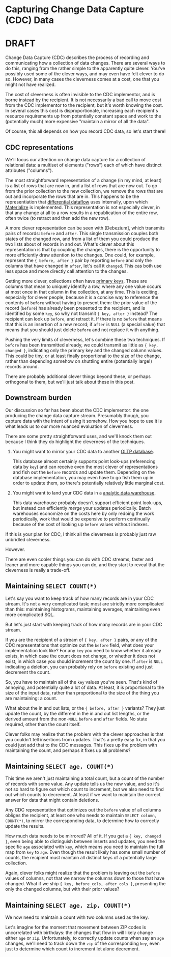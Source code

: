 # Capturing Change Data Capture (CDC) Data

# DRAFT

Change Data Capture (CDC) describes the process of recording and communicating how a collection of data changes.
There are several ways to do this, ranging from the rather simple to the apparently quite clever.
You've possibly used some of the clever ways, and may even have felt clever to do so.
However, in many cases the cleverness comes at a cost, one that you might not have realized.

The cost of cleverness is often invisible to the CDC implementor, and is borne instead by the recipient.
It is not necessarily a bad call to move cost from the CDC implementor to the recipient, but it's worth knowing the cost.
In several cases this cost is disproportionate, increasing each recipient's resource requirements up from potentially constant space and work to the (potentially much) more expensive "maintain a mirror of all the data".

Of course, this all depends on how you record CDC data, so let's start there!

## CDC representations

We'll focus our attention on change data capture for a collection of relational data: a multiset of elements ("rows") each of which have distinct attributes ("columns").

The most straightforward representation of a change (in my mind, at least) is a list of rows that are now in, and a list of rows that are now out.
To go from the prior collection to the new collection, we remove the rows that are out and incorporate the rows that are in.
This happens to be the representiation that [differential dataflow](https://github.com/TimelyDataflow/differential-dataflow) uses internally, upon which [Materialize](https://github.com/MaterializeInc/materialize/) is implemented.
This representation is not especially clever, in that any change at all to a row results in a republication of the entire row, often twice (to retract and then add the new row).

A more clever representation can be seen with [Debezium], which transmits pairs of records: `before` and `after`.
This single transmission couples both states of the changed row, and from a list of them you could produce the two lists about of records in and out.
What's clever about this representation is that by coupling the changes, there is the opportunity to more efficiently draw attention to the changes.
One could, for example, represent the `{ before, after }` pair by reporting `before` and only the columns that have changed in `after`, let's call it `changed`.
This cas both use less space and more directly call attention to the changes.

Getting more clever, collections often have [primary keys](https://en.wikipedia.org/wiki/Primary_key).
These are columns that mean to uniquely identify a row, where any one value occurs at most once in that column in the collection, at any time.
This is exciting, especially for clever people, because it is a concise way to reference the contents of `before` without having to present them:
the prior value of the record (`before`) has already been presented to the recipient, and is identified by some `key`, so why not transmit `{ key, after }` instead?
The recipient can look up `before`, and retract it.
If there is no `before` that means that this is an insertion of a new record; if `after` is `NULL` (a special value) that means that you should just delete `before` and not replace it with anything.

Pushing the very limits of cleverness, let's combine these two techniques.
If `before` has been transmitted already, we could transmit as little as `{ key, changed }`, indicating only the primary key and the changed column values.
This could be tiny, or at least finally proportional to the size of the change, rather than depending somehow on shuttling entire (potentially large!) records around.

There are probably additional clever things beyond these, or perhaps orthogonal to them, but we'll just talk about these in this post.

## Downstream burden

Our discussion so far has been about the CDC implementor: the one producing the change data capture stream.
Presumably though, you capture data with the intent of using it somehow.
How you hope to use it is what leads us to our more nuanced evaluation of cleverness.

There are some pretty straightforward uses, and we'll knock them out because I think they do highlight the cleverness of the techniques.
1.  You might want to mirror your CDC data to another [OLTP database](https://en.wikipedia.org/wiki/Online_transaction_processing). 

    This database almost certainly supports point look-ups (referencing data by `key`) and can receive even the most clever of representations and fish out the `before` records and update them.
    Depending on the database implementation, you may even have to go fish them up in order to update them, so there's potentially relatively little marginal cost.
    
2.  You might want to land your CDC data in a [analytic data warehouse](https://en.wikipedia.org/wiki/Data_warehouse).

    This data warehouse probably doesn't support efficient point look-ups, but instead can efficiently *merge* your updates periodically.
    Batch warehouses economize on the costs here by only redoing the work periodically, work that would be expensive to perform continually because of the cost of looking up `before` values without indexes.

If this is your plan for CDC, I think all the cleverness is probably just raw unbridled cleverness.

However.

There are even cooler things you can do with CDC streams, faster and leaner and more capable things you can do, and they start to reveal that the cleverness is really a trade-off.

## Maintaining `SELECT COUNT(*)`

Let's say you want to keep track of how many records are in your CDC stream.
It's not a very complicated task; most are strictly more complicated than this: maintaining histograms, maintaining averages, maintaining even more complicated SQL.

But let's just start with keeping track of how many records are in your CDC stream.

If you are the recipient of a stream of `{ key, after }` pairs, or any of the CDC representations that optimize out the `before` field, what does your implementation look like?
For any `key` you need to know whether it already exists, in which case the count does not change, or whether it does not exist, in which case you should increment the count by one. If `after` is `NULL` indicating a deletion, you can probably rely on `before` existing and just decrement the count.

So, you have to maintain all of the `key` values you've seen. 
That's kind of annoying, and potentially quite a lot of data. 
At least, it is proportional to the size of the input data, rather than proportional to the size of the thing you are maintaining: a count.

What about the in and out lists, or the `{ before, after }` variants? 
They just update the count, by the different in the in and out list lengths, or the derived amount from the non-`NULL` `before` and `after` fields.
No state required, other than the count itself.

Clever folks may realize that the problem with the clever approaches is that you couldn't tell insertions from updates.
That's a pretty easy fix, in that you could just add that to the CDC messages.
This fixes up the problem with maintaining the count, and perhaps it fixes up all problems?

## Maintaining `SELECT age, COUNT(*)`

This time we aren't just maintaining a total count, but a count of the number of records with some value.
Any update tells us the new value, and so it's not so hard to figure out which count to increment, but we also need to find out which counts to decrement.
At least if we want to maintain the correct answer for data that might contain deletions.

Any CDC representation that optimizes out the `before` value of all columns obliges the recipient, at least one who needs to maintain `SELECT column, COUNT(*)`, to mirror the corresponding data, to determine how to correctly update the results. 

How much data needs to be mirrored? 
All of it.
If you get a `{ key, changed }`, even being able to distinguish between inserts and updates, you need the specific `age` associated with `key`, which means you need to maintain the full map from `key` to `age`. Even though the result likely has some small number of counts, the recipient must maintain all distinct keys of a potentially large collection.

Again, clever folks might realize that the problem is leaving out the `before` values of columns, not that we narrow the columns down to those that have changed. What if we ship `{ key, before_cols, after_cols }`, presenting the only the changed columns, but with their prior values?

## Maintaining `SELECT age, zip, COUNT(*)`

We now need to maintain a count with two columns used as the key.

Let's imagine for the moment that movement between ZIP codes is uncorrelated with birthdays: the changes that flow in will likely change either `age` or `zip`.
Unfortunately, to correctly update counts when say an `age` changes, we'll need to track down the `zip` of the corresponding `key`, even just to determine which count to increment let alone decrement.

